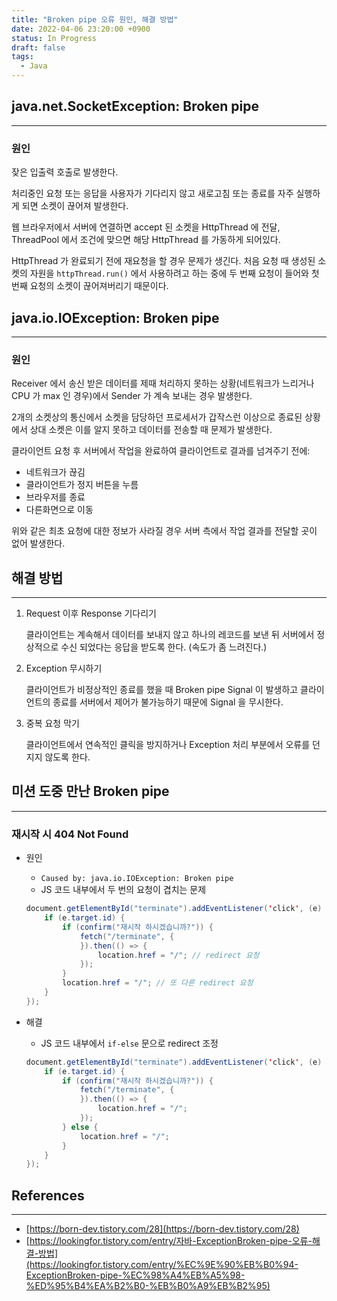 ```yaml
---
title: "Broken pipe 오류 원인, 해결 방법"
date: 2022-04-06 23:20:00 +0900
status: In Progress
draft: false
tags:
  - Java
---
```

## java.net.SocketException: Broken pipe
---
### 원인

잦은 입출력 호출로 발생한다.

처리중인 요청 또는 응답을 사용자가 기다리지 않고 새로고침 또는 종료를 자주 실행하게 되면 소켓이 끊어져 발생한다.

웹 브라우저에서 서버에 연결하면 accept 된 소켓을 HttpThread 에 전달, ThreadPool 에서 조건에 맞으면 해당 HttpThread 를 가동하게 되어있다.

HttpThread 가 완료되기 전에 재요청을 할 경우 문제가 생긴다. 처음 요청 때 생성된 소켓의 자원을 `httpThread.run()` 에서 사용하려고 하는 중에 두 번째 요청이 들어와 첫 번째 요청의 소켓이 끊어져버리기 때문이다.

## java.io.IOException: Broken pipe
---
### 원인

Receiver 에서 송신 받은 데이터를 제때 처리하지 못하는 상황(네트워크가 느리거나 CPU 가 max 인 경우)에서 Sender 가 계속 보내는 경우 발생한다.

2개의 소켓상의 통신에서 소켓을 담당하던 프로세서가 갑작스런 이상으로 종료된 상황에서 상대 소켓은 이를 알지 못하고 데이터를 전송할 때 문제가 발생한다.

클라이언트 요청 후 서버에서 작업을 완료하여 클라이언트로 결과를 넘겨주기 전에:

- 네트워크가 끊김
- 클라이언트가 정지 버튼을 누름
- 브라우저를 종료
- 다른화면으로 이동

위와 같은 최초 요청에 대한 정보가 사라질 경우 서버 측에서 작업 결과를 전달할 곳이 없어 발생한다.

## 해결 방법
---
1. Request 이후 Response 기다리기
    
    클라이언트는 계속해서 데이터를 보내지 않고 하나의 레코드를 보낸 뒤 서버에서 정상적으로 수신 되었다는 응답을 받도록 한다. (속도가 좀 느려진다.)
    
2. Exception 무시하기
    
    클라이언트가 비정상적인 종료를 했을 때 Broken pipe Signal 이 발생하고 클라이언트의 종료를 서버에서 제어가 불가능하기 때문에 Signal 을 무시한다.
    
3. 중복 요청 막기
    
    클라이언트에서 연속적인 클릭을 방지하거나 Exception 처리 부분에서 오류를 던지지 않도록 한다.
    

## 미션 도중 만난 Broken pipe
---
### 재시작 시 404 Not Found

- 원인
    - `Caused by: java.io.IOException: Broken pipe`
    - JS 코드 내부에서 두 번의 요청이 겹치는 문제
    
    ```java
    document.getElementById("terminate").addEventListener('click', (e) => {
        if (e.target.id) {
            if (confirm("재시작 하시겠습니까?")) {
                fetch("/terminate", {
                }).then(() => {
                    location.href = "/"; // redirect 요청
                });
            }
            location.href = "/"; // 또 다른 redirect 요청
        }
    });
    ```
    
- 해결
    - JS 코드 내부에서 `if-else` 문으로 redirect 조정
    
    ```java
    document.getElementById("terminate").addEventListener('click', (e) => {
        if (e.target.id) {
            if (confirm("재시작 하시겠습니까?")) {
                fetch("/terminate", {
                }).then(() => {
                    location.href = "/";
                });
            } else {
                location.href = "/";
            }
        }
    });
    ```
    

## References
---
- [https://born-dev.tistory.com/28](https://born-dev.tistory.com/28)
- [https://lookingfor.tistory.com/entry/자바-ExceptionBroken-pipe-오류-해결-방법](https://lookingfor.tistory.com/entry/%EC%9E%90%EB%B0%94-ExceptionBroken-pipe-%EC%98%A4%EB%A5%98-%ED%95%B4%EA%B2%B0-%EB%B0%A9%EB%B2%95)